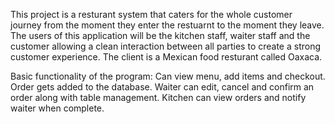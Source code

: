 This project is a resturant system that caters for the whole customer journey from the moment they enter the restuarnt to the moment they leave. The users of this application will be the kitchen staff, waiter staff and the customer allowing a clean interaction between all parties to create a strong customer experience. The client is a Mexican food resturant called Oaxaca.

Basic functionality of the program:
  Can view menu, add items and checkout. 
  Order gets added to the database. 
  Waiter can edit, cancel and confirm an order along with table management.
  Kitchen can view orders and notify waiter when complete.
